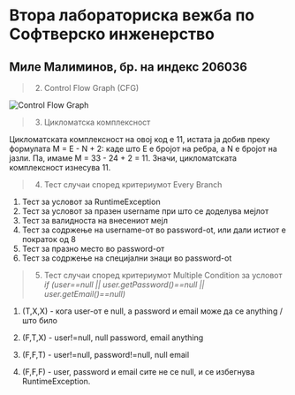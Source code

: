 # Втора лабораториска вежба по Софтверско инженерство
## Миле Малиминов, бр. на индекс 206036

>2) Control Flow Graph (CFG)

![Control Flow Graph](https://github.com/maliminov/SI_2023_lab2_206036/assets/130310740/86bd64a8-5b05-4587-a9d8-e5aaf7a0c900)


>3) Цикломатска комплексност

Цикломатската комплексност на овој код е 11, истата ја добив преку формулата M = E - N + 2: каде што E е бројот на ребра, а N е бројот на јазли. Па, имаме M = 33 - 24 + 2 = 11. Значи, цикломатската комплексност изнесува 11.


>4) Тест случаи според критериумот Every Branch

1. Тест за условот за RuntimeException
2. Тест за условот за празен username при што се доделува мејлот
3. Тест за валидноста на внесениот мејл
4. Тест за содржење на username-от во password-ot, или дали истиот е пократок од 8 
5. Тест за празно место во password-от
6. Тест за содржење на специјални знаци во password-ot

>5) Тест случаи според критериумот Multiple Condition за условот *if (user==null || user.getPassword()==null || user.getEmail()==null)*

1. (T,X,X) - кога user-от е null, а password и email може да се anything / што било

2. (F,T,X) - user!=null, null password, email anything

3. (F,F,T) - user!=null, password!=null, null email 

4. (F,F,F) - user, password и email сите не се null, и се избегнува RuntimeException.
